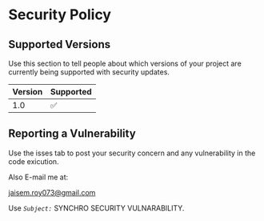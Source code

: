 # Security Policy

## Supported Versions

Use this section to tell people about which versions of your project are
currently being supported with security updates.

| Version | Supported          |
| ------- | ------------------ |
| 1.0  | :white_check_mark: |

## Reporting a Vulnerability

Use the isses tab to post your security concern and any vulnerability in the code exicution.

Also E-mail me at:

jaisem.roy073@gmail.com

Use *`Subject:`* SYNCHRO SECURITY VULNARABILITY.
